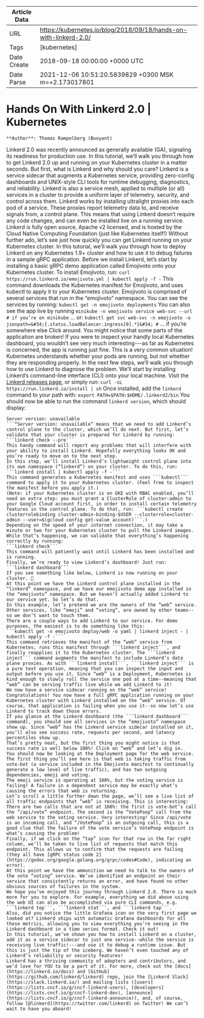|             Article Data             ||
| ----------------- | ----------------- |
| URL               | https://kubernetes.io/blog/2018/09/18/hands-on-with-linkerd-2.0/        |
| Tags              | [kubernetes]       |
| Date Create       | 2018-09-18 00:00:00 &#43;0000 UTC |
| Date Parse        | 2021-12-06 10:51:20.5839829 &#43;0300 MSK m=&#43;2.173017801  |

# Hands On With Linkerd 2.0 | Kubernetes

	
	
	
	
	**Author**: Thomas Rampelberg (Buoyant)
Linkerd 2.0 was recently announced as generally available (GA), signaling its readiness for production use. In this tutorial, we’ll walk you through how to get Linkerd 2.0 up and running on your Kubernetes cluster in a matter seconds.
But first, what is Linkerd and why should you care? Linkerd is a service sidecar that augments a Kubernetes service, providing zero-config dashboards and UNIX-style CLI tools for runtime debugging, diagnostics, and reliability. Linkerd is also a service mesh, applied to multiple (or all) services in a cluster to provide a uniform layer of telemetry, security, and control across them.
Linkerd works by installing ultralight proxies into each pod of a service. These proxies report telemetry data to, and receive signals from, a control plane. This means that using Linkerd doesn’t require any code changes, and can even be installed live on a running service. Linkerd is fully open source, Apache v2 licensed, and is hosted by the Cloud Native Computing Foundation (just like Kubernetes itself!)
Without further ado, let’s see just how quickly you can get Linkerd running on your Kubernetes cluster. In this tutorial, we’ll walk you through how to deploy Linkerd on any Kubernetes 1.9&#43; cluster and how to use it to debug failures in a sample gRPC application.
Before we install Linkerd, let’s start by installing a basic gRPC demo application called Emojivoto onto your Kubernetes cluster. To install Emojivoto, run:
```curl https://run.linkerd.io/emojivoto.yml | kubectl apply -f -```
This command downloads the Kubernetes manifest for Emojivoto, and uses kubectl to apply it to your Kubernetes cluster. Emojivoto is comprised of several services that run in the “emojivoto” namespace. You can see the services by running:
```kubectl get -n emojivoto deployments```
You can also see the app live by running
```minikube -n emojivoto service web-svc --url # if you’re on minikube```
… or:
```kubectl get svc web-svc -n emojivoto -o jsonpath=&#34;{.status.loadBalancer.ingress[0].*}&#34; #```
… if you’re somewhere else
Click around. You might notice that some parts of the application are broken! If you were to inspect your handly local Kubernetes dashboard, you wouldn’t see very much interesting---as far as Kubernetes is concerned, the app is running just fine. This is a very common situation! Kubernetes understands whether your pods are running, but not whether they are responding properly.
In the next few steps, we’ll walk you through how to use Linkerd to diagnose the problem.
We’ll start by installing Linkerd’s command-line interface (CLI) onto your local machine.  Visit the [Linkerd releases page](https://github.com/linkerd/linkerd2/releases/), or simply run:
```curl -sL https://run.linkerd.io/install | sh```
Once installed, add the ```linkerd``` command to your path with:
```export PATH=$PATH:$HOME/.linkerd2/bin```
You should now be able to run the command ```linkerd version```, which should display:
```Client version: v2.0
Server version: unavailable
```“Server version: unavailable” means that we need to add Linkerd’s control plane to the cluster, which we’ll do next. But first, let’s validate that your cluster is prepared for Linkerd by running:
```linkerd check --pre```
This handy command will report any problems that will interfere with your ability to install Linkerd. Hopefully everything looks OK and you’re ready to move on to the next step.
In this step, we’ll install Linkerd’s lightweight control plane into its own namespace (“linkerd”) on your cluster. To do this, run:
```linkerd install | kubectl apply -f -```
This command generates a Kubernetes manifest and uses ```kubectl``` command to apply it to your Kubernetes cluster. (Feel free to inspect the manifest before you apply it.)
(Note: if your Kubernetes cluster is on GKE with RBAC enabled, you’ll need an extra step: you must grant a ClusterRole of cluster-admin to your Google Cloud account first, in order to install certain telemetry features in the control plane. To do that, run: ```kubectl create clusterrolebinding cluster-admin-binding-$USER --clusterrole=cluster-admin --user=$(gcloud config get-value account)```.)
Depending on the speed of your internet connection, it may take a minute or two for your Kubernetes cluster to pull the Linkerd images. While that’s happening, we can validate that everything’s happening correctly by running:
```linkerd check```
This command will patiently wait until Linkerd has been installed and is running.
Finally, we’re ready to view Linkerd’s dashboard! Just run:
```linkerd dashboard```
If you see something like below, Linkerd is now running on your cluster. 🎉
At this point we have the Linkerd control plane installed in the “linkerd” namespace, and we have our emojivoto demo app installed in the “emojivoto” namespace. But we haven’t actually added Linkerd to our service yet. So let’s do that.
In this example, let’s pretend we are the owners of the “web” service. Other services, like “emoji” and “voting”, are owned by other teams--so we don’t want to touch them.
There are a couple ways to add Linkerd to our service. For demo purposes, the easiest is to do something like this:
```kubectl get -n emojivoto deploy/web -o yaml | linkerd inject - | kubectl apply -f -```
This command retrieves the manifest of the “web” service from Kubernetes, runs this manifest through ```linkerd inject```, and finally reapplies it to the Kubernetes cluster. The ```linkerd inject``` command augments the manifest to include Linkerd’s data plane proxies. As with ```linkerd install```, ```linkerd inject``` is a pure text operation, meaning that you can inspect the input and output before you use it. Since “web” is a Deployment, Kubernetes is kind enough to slowly roll the service one pod at a time--meaning that “web” can be serving traffic live while we add Linkerd to it!
We now have a service sidecar running on the “web” service!
Congratulations! You now have a full gRPC application running on your Kubernetes cluster with Linkerd installed on the “web” service. Of course, that application is failing when you use it--so now let’s use Linkerd to track down those errors.
If you glance at the Linkerd dashboard (the ```linkerd dashboard``` command), you should see all services in the “emojivoto” namespace show up. Since “web” has the Linkerd service sidecar installed on it, you’ll also see success rate, requests per second, and latency percentiles show up.
That’s pretty neat, but the first thing you might notice is that success rate is well below 100%! Click on “web” and let’s dig in.
You should now be looking at the Deployment page for the web service. The first thing you’ll see here is that web is taking traffic from vote-bot (a service included in the Emojivoto manifest to continually generate a low level of live traffic), and has two outgoing dependencies, emoji and voting.
The emoji service is operating at 100%, but the voting service is failing! A failure in a dependent service may be exactly what’s causing the errors that web is returning.
Let’s scroll a little further down the page, we’ll see a live list of all traffic endpoints that “web” is receiving. This is interesting:
There are two calls that are not at 100%: the first is vote-bot’s call the “/api/vote” endpoint. The second is the “VotePoop” call from the web service to the voting service. Very interesting! Since /api/vote is an incoming call, and “/VotePoop” is an outgoing call, this is a good clue that the failure of the vote service’s VotePoop endpoint is what’s causing the problem!
Finally, if we click on the “tap” icon for that row in the far right column, we’ll be taken to live list of requests that match this endpoint. This allows us to confirm that the requests are failing (they all have [gRPC status code 2](https://godoc.org/google.golang.org/grpc/codes#Code), indicating an error).
At this point we have the ammunition we need to talk to the owners of the vote “voting” service. We’ve identified an endpoint on their service that consistently returns an error, and have found no other obvious sources of failures in the system.
We hope you’ve enjoyed this journey through Linkerd 2.0. There is much more for you to explore. For example, everything we did above using the web UI can also be accomplished via pure CLI commands, e.g. ```linkerd top```, ```linkerd stat```, and ```linkerd tap```.
Also, did you notice the little Grafana icon on the very first page we looked at? Linkerd ships with automatic Grafana dashboards for all those metrics, allowing you to view everything you’re seeing in the Linkerd dashboard in a time series format. Check it out!
In this tutorial, we’ve shown you how to install Linkerd on a cluster, add it as a service sidecar to just one service--while the service is receiving live traffic!---and use it to debug a runtime issue. But this is just the tip of the iceberg. We haven’t even touched any of Linkerd’s reliability or security features!
Linkerd has a thriving community of adopters and contributors, and we’d love for YOU to be a part of it. For more, check out the [docs](https://linkerd.io/docs) and [GitHub](https://github.com/linkerd/linkerd) repo, join the [Linkerd Slack](https://slack.linkerd.io/) and mailing lists ([users](https://lists.cncf.io/g/cncf-linkerd-users), [developers](https://lists.cncf.io/g/cncf-linkerd-dev), [announce](https://lists.cncf.io/g/cncf-linkerd-announce)), and, of course, follow [@linkerd](https://twitter.com/linkerd) on Twitter! We can’t wait to have you aboard!


	

	


